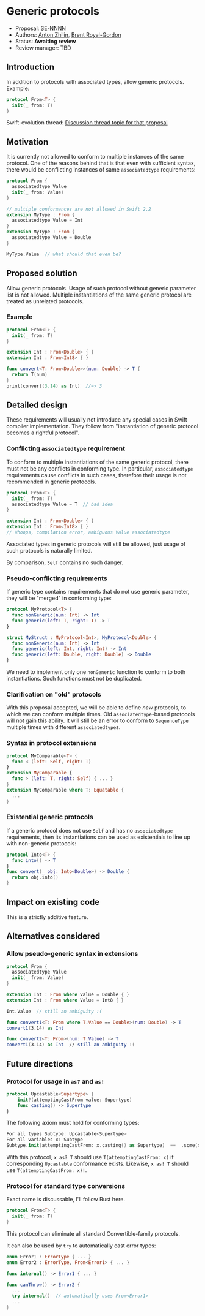 # Generic protocols

* Proposal: [SE-NNNN](NNNN-filename.md)
* Authors: [Anton Zhilin](https://github.com/Anton3), [Brent Royal-Gordon](https://github.com/brentdax)
* Status: **Awaiting review**
* Review manager: TBD

## Introduction

In addition to protocols with associated types, allow generic protocols. Example:

```swift
protocol From<T> {
  init(_ from: T)
}
```

Swift-evolution thread: [Discussion thread topic for that proposal](http://news.gmane.org/gmane.comp.lang.swift.evolution)

## Motivation

It is currently not allowed to conform to multiple instances of the same protocol.
One of the reasons behind that is that even with sufficient syntax, there would be
conflicting instances of same `associatedtype` requirements:

```swift
protocol From {
  associatedtype Value
  init(_ from: Value)
}

// multiple conformances are not allowed in Swift 2.2
extension MyType : From {
  associatedtype Value = Int
}
extension MyType : From {
  associatedtype Value = Double
}

MyType.Value  // what should that even be?
```

## Proposed solution

Allow generic protocols.
Usage of such protocol without generic parameter list is not allowed.
Multiple instantiations of the same generic protocol are treated as unrelated protocols.

### Example

```swift
protocol From<T> {
  init(_ from: T)
}

extension Int : From<Double> { }
extension Int : From<Int8> { }

func convert<T: From<Double>>(num: Double) -> T {
  return T(num)
}
print(convert(3.14) as Int)  //=> 3
```

## Detailed design

These requirements will usually not introduce any special cases in Swift compiler implementation.
They follow from "instantiation of generic protocol becomes a rightful protocol".

### Conflicting `associatedtype` requirement

To conform to multiple instantiations of the same generic protocol,
there must not be any conflicts in conforming type. In particular,
`associatedtype` requirements cause conflicts in such cases,
therefore their usage is not recommended in generic protocols.

```swift
protocol From<T> {
  init(_ from: T)
  associatedtype Value = T  // bad idea
}

extension Int : From<Double> { }
extension Int : From<Int8> { }
// Whoops, compilation error, ambiguous Value associatedtype
```

Associated types in generic protocols will still be allowed,
just usage of such protocols is naturally limited.

By comparison, `Self` contains no such danger.

### Pseudo-conflicting requirements

If generic type contains requirements that do not use generic parameter, they will be "merged" in conforming type:

```swift
protocol MyProtocol<T> {
  func nonGeneric(num: Int) -> Int
  func generic(left: T, right: T) -> T
}

struct MyStruct : MyProtocol<Int>, MyProtocol<Double> {
  func nonGeneric(num: Int) -> Int
  func generic(left: Int, right: Int) -> Int
  func generic(left: Double, right: Double) -> Double
}
```

We need to implement only one `nonGeneric` function to conform to both instantiations. Such functions must not be duplicated.

### Clarification on "old" protocols

With this proposal accepted, we will be able to define *new* protocols, to which we can conform multiple times.
Old `associatedtype`-based protocols will not gain this ability.
It will still be an error to conform to `SequenceType` multiple times with different `associatedtype`s.

### Syntax in protocol extensions

```swift
protocol MyComparable<T> {
  func < (left: Self, right: T)
}
extension MyComparable {
  func > (left: T, right: Self) { ... }
}
extension MyComparable where T: Equatable {
  ...
}
```

### Existential generic protocols

If a generic protocol does not use `Self` and has no `associatedtype` requirements,
then its instantiations can be used as existentials to line up with non-generic protocols:

```swift
protocol Into<T> {
  func into() -> T
}
func convert(_ obj: Into<Double>) -> Double {
  return obj.into()
}
```

## Impact on existing code

This is a strictly additive feature.

## Alternatives considered

### Allow pseudo-generic syntax in extensions

```swift
protocol From {
  associatedtype Value
  init(_ from: Value)
}

extension Int : From where Value = Double { }
extension Int : From where Value = Int8 { }

Int.Value  // still an ambiguity :(

func convert1<T: From where T.Value == Double>(num: Double) -> T
convert1(3.14) as Int

func convert2<T: From>(num: T.Value) -> T
convert1(3.14) as Int  // still an ambiguity :(
```

## Future directions

### Protocol for usage in `as?` and `as!`

```swift
protocol Upcastable<Supertype> {
	init?(attemptingCastFrom value: Supertype)
	func casting() -> Supertype
}
```

The following axiom must hold for conforming types:

```swift
For all types Subtype: Upcastable<Supertype>
For all variables x: Subtype
Subtype.init(attemptingCastFrom: x.casting() as Supertype)  ==  .some(x)
```

With this protocol, `x as? T` should use `T(attemptingCastFrom: x)` if corresponding `Upcastable` conformance exists.
Likewise, `x as! T` should use `T(attemptingCastFrom: x)!`.

### Protocol for standard type conversions

Exact name is discussable, I'll follow Rust here.

```swift
protocol From<T> {
  init(_ from: T)
}
```

This protocol can eliminate all standard Convertible-family protocols.

It can also be used by `try` to automatically cast error types:

```swift
enum Error1 : ErrorType { ... }
enum Error2 : ErrorType, From<Error1> { ... }

func internal() -> Error1 { ... }

func canThrow() -> Error2 {
  ...
  try internal()  // automatically uses From<Error1>
  ...
}
```
